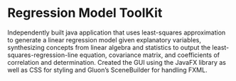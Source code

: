 # Regression Model ToolKit

Independently built java application that uses least-squares approximation to generate a linear regression model given explanatory variables, synthesizing concepts from linear algebra and statistics to output the least-squares-regression-line equation, covariance matrix, and coefficients of correlation and determination. 
Created the GUI using the JavaFX library as well as CSS for styling and Gluon’s SceneBuilder for handling FXML.
